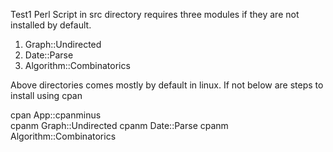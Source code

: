 Test1
Perl Script in src directory requires three modules if they are not installed by default. 

1) Graph::Undirected
2) Date::Parse
3) Algorithm::Combinatorics

Above directories comes mostly by default in linux. If not below are steps to install using cpan

cpan App::cpanminus   
cpanm Graph::Undirected
cpanm Date::Parse
cpanm Algorithm::Combinatorics



